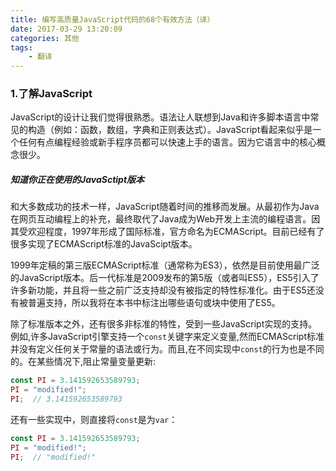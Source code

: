 ```yaml
---
title: 编写高质量JavaScript代码的68个有效方法（译）
date: 2017-03-29 13:20:09
categories: 其他
tags: 
    - 翻译
---
```

### 1.了解JavaScript
JavaScript的设计让我们觉得很熟悉。语法让人联想到Java和许多脚本语言中常见的构造（例如：函数，数组，字典和正则表达式）。JavaScript看起来似乎是一个任何有点编程经验或新手程序员都可以快速上手的语言。因为它语言中的核心概念很少。

##### 知道你正在使用的JavaSctipt版本
和大多数成功的技术一样，JavaScript随着时间的推移而发展。从最初作为Java在网页互动编程上的补充，最终取代了Java成为Web开发上主流的编程语言。因其受欢迎程度，1997年形成了国际标准，官方命名为ECMAScript。目前已经有了很多实现了ECMAScript标准的JavaScipt版本。

1999年定稿的第三版ECMAScript标准（通常称为ES3），依然是目前使用最广泛的JavaScript版本。后一代标准是2009发布的第5版（或者叫ES5），ES5引入了许多新功能，并且将一些之前广泛支持却没有被指定的特性标准化。由于ES5还没有被普遍支持，所以我将在本书中标注出哪些语句或块中使用了ES5。

除了标准版本之外，还有很多非标准的特性，受到一些JavaScript实现的支持。例如,许多JavaScript引擎支持一个`const`关键字来定义变量,然而ECMAScript标准并没有定义任何关于常量的语法或行为。而且,在不同实现中`const`的行为也是不同的。在某些情况下,阻止常量变量更新:

```JavaScript
const PI = 3.141592653589793;
PI = "modified!";
PI;  // 3.141592653589793
```
还有一些实现中，则直接将`const`是为`var`：

```JavaScript
const PI = 3.141592653589793;
PI = "modified!";
PI;  // "modified!"
```
